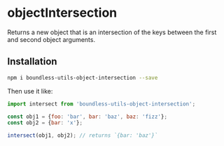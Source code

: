 <!---
THIS IS AN AUTOGENERATED FILE. EDIT PACKAGES/BOUNDLESS-UTILS-OBJECT-INTERSECTION/INDEX.JS INSTEAD.
-->
# objectIntersection

Returns a new object that is an intersection of the keys between the first and second object arguments.

## Installation

```bash
npm i boundless-utils-object-intersection --save
```

Then use it like:


```jsx
import intersect from 'boundless-utils-object-intersection';

const obj1 = {foo: 'bar', bar: 'baz', baz: 'fizz'};
const obj2 = {bar: 'x'};

intersect(obj1, obj2); // returns `{bar: 'baz'}`
```






